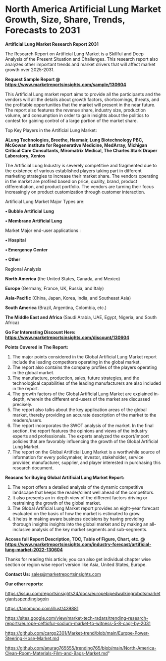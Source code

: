 # North America Artificial Lung Market Growth, Size, Share, Trends, Forecasts to 2031

<strong>Artificial Lung Market Research Report 2031</strong>

The Research Report on Artificial Lung Market is a Skillful and Deep Analysis of the Present Situation and Challenges. This research report also analyzes other important trends and market drivers that will affect market growth over 2025-2031.

<strong>Request Sample Report @ <a href=https://www.marketreportsinsights.com/sample/130604>https://www.marketreportsinsights.com/sample/130604</a></strong>

This Artificial Lung market report aims to provide all the participants and the vendors will all the details about growth factors, shortcomings, threats, and the profitable opportunities that the market will present in the near future. The report also features the revenue share, industry size, production volume, and consumption in order to gain insights about the politics to contest for gaining control of a large portion of the market share.

Top Key Players in the Artificial Lung Market:

<strong>ALung Technologies, Breethe, Haemair, Lung Biotechnology PBC, McGowan Institute for Regenerative Medicine, MedArray, Michigan Critical Care Consultants, Miromatrix Medical, The Charles Stark Draper Laboratory, Xenios</strong>

The Artificial Lung Industry is severely competitive and fragmented due to the existence of various established players taking part in different marketing strategies to increase their market share. The vendors operating in the market are profiled based on price, quality, brand, product differentiation, and product portfolio. The vendors are turning their focus increasingly on product customization through customer interaction.

Artificial Lung Market Major Types are:

<strong>• Bubble Artificial Lung

• Membrane Artificial Lung</strong>

Market Major end-user applications :

<strong>• Hospital

• Emergency Center

• Other</strong>

Regional Analysis

</u><strong><b>North America</b></strong> (the United States, Canada, and Mexico)

<strong><b>Europe </b></strong>(Germany, France, UK, Russia, and Italy)

<strong><b>Asia-Pacific</b></strong> (China, Japan, Korea, India, and Southeast Asia)

<strong><b>South America</b></strong> (Brazil, Argentina, Colombia, etc.)

<strong><b>The Middle East and Africa</b></strong> (Saudi Arabia, UAE, Egypt, Nigeria, and South Africa)

<strong>Go For Interesting Discount Here: <a href=https://www.marketreportsinsights.com/discount/130604>https://www.marketreportsinsights.com/discount/130604</a></strong>

<strong>Points Covered in The Report:</strong>
<ol>
  <li>The major points considered in the Global Artificial Lung Market report include the leading competitors operating in the global market.</li>
  <li>The report also contains the company profiles of the players operating in the global market.</li>
  <li>The manufacture, production, sales, future strategies, and the technological capabilities of the leading manufacturers are also included in the report.</li>
  <li>The growth factors of the Global Artificial Lung Market are explained in-depth, wherein the different end-users of the market are discussed precisely.</li>
  <li>The report also talks about the key application areas of the global market, thereby providing an accurate description of the market to the readers/users.</li>
  <li>The report incorporates the SWOT analysis of the market. In the final section, the report features the opinions and views of the industry experts and professionals. The experts analyzed the export/import policies that are favorably influencing the growth of the Global Artificial Lung Market.</li>
  <li>The report on the Global Artificial Lung Market is a worthwhile source of information for every policymaker, investor, stakeholder, service provider, manufacturer, supplier, and player interested in purchasing this research document.</li>
</ol>
<strong>Reasons for Buying Global Artificial Lung Market Report:</strong>

<ol>
  <li>The report offers a detailed analysis of the dynamic competitive landscape that keeps the reader/client well ahead of the competitors.</li>
  <li>It also presents an in-depth view of the different factors driving or restraining the growth of the global market.</li>
  <li>The Global Artificial Lung Market report provides an eight-year forecast evaluated on the basis of how the market is estimated to grow.</li>
  <li>It helps in making aware business decisions by having providing thorough insights insights into the global market and by making an all-inclusive analysis of the key market segments and sub-segments.</li>
</ol>
<strong>Access full Report Description, TOC, Table of Figure, Chart, etc. @ <a href=https://www.marketreportsinsights.com/industry-forecast/artificial-lung-market-2022-130604>https://www.marketreportsinsights.com/industry-forecast/artificial-lung-market-2022-130604</a></strong>


Thanks for reading this article; you can also get individual chapter wise section or region wise report version like Asia, United States, Europe.

<strong>Contact Us:</strong>
sales@marketreportsinsights.com

<strong>Our other reports:</strong>

<a href=https://issuu.com/reportsinsights24/docs/europebipedwalkingrobotsmarketgiantsspendingisgoin>https://issuu.com/reportsinsights24/docs/europebipedwalkingrobotsmarketgiantsspendingisgoin</a>

<a href=https://tanomuno.com/illust/439881>https://tanomuno.com/illust/439881</a>

<a href=https://sites.google.com/view/market-tech-radars/trending-research-reports/europe-ceftiofur-sodium-market-to-witness-5-8-cagr-by-2031>https://sites.google.com/view/market-tech-radars/trending-research-reports/europe-ceftiofur-sodium-market-to-witness-5-8-cagr-by-2031</a>

<a href=https://github.com/cargo2301/Market-trend/blob/main/Europe-Power-Steering-Hose-Market.md>https://github.com/cargo2301/Market-trend/blob/main/Europe-Power-Steering-Hose-Market.md</a>

<a href=https://github.com/anurag765555/trending765/blob/main/North-America-Clean-Room-Materials-Film-and-Bags-Market.md>https://github.com/anurag765555/trending765/blob/main/North-America-Clean-Room-Materials-Film-and-Bags-Market.md</a>"
